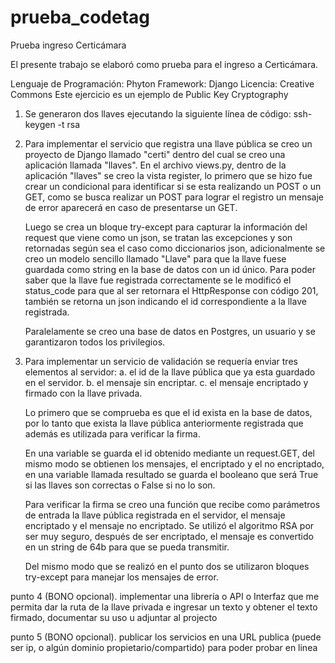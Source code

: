 prueba_codetag
==============

Prueba ingreso Certicámara

El presente trabajo se elaboró como prueba para el ingreso a Certicámara.

Lenguaje de Programación: Phyton
Framework: Django
Licencia: Creative Commons
Este ejercicio es un ejemplo de Public Key Cryptography


1.  Se generaron dos llaves ejecutando la siguiente línea de código:
    ssh-keygen -t rsa

2.  Para implementar el servicio que registra una llave pública se creo un proyecto de Django llamado "certi"
    dentro del cual se creo una aplicación llamada "llaves".
    En el archivo views.py, dentro de la aplicación "llaves" se creo la vista register, lo primero que se hizo
    fue crear un condicional para identificar si se esta realizando un POST o un GET, como se busca realizar un 
    POST para lograr el registro un mensaje de error aparecerá en caso de presentarse un GET.
    
    Luego se crea un bloque try-except para capturar la información del request que viene como un json, se 
    tratan las excepciones y son retornadas según sea el caso como diccionarios json, adicionalmente se creo un 
    modelo sencillo llamado "Llave" para que la llave fuese guardada como string en la base de datos con un id único. 
    Para poder saber que la llave fue registrada correctamente se le modificó el status_code para que al ser 
    retornara el HttpResponse con código 201, también se retorna un json indicando el id correspondiente a la
    llave registrada.
    
    Paralelamente se creo una base de datos en Postgres, un usuario y se garantizaron todos los privilegios.

3.  Para implementar un servicio de validación se requería enviar tres elementos al servidor: 
    a. el id de la llave pública que ya esta guardado en el servidor.
    b. el mensaje sin encriptar.
    c. el mensaje encriptado y firmado con la llave privada.
    
    Lo primero que se comprueba es que el id exista en la base de datos, por lo tanto que exista la llave pública
    anteriormente registrada que además es utilizada para verificar la firma.
    
    En una variable se guarda el id obtenido mediante un request.GET, del mismo modo se obtienen los mensajes,
    el encriptado y el no encriptado, en una variable llamada resultado se guarda el booleano que será True si 
    las llaves son correctas o False si no lo son.
    
    Para verificar la firma se creo una función que recibe como parámetros de entrada la llave pública registrada en 
    el servidor, el mensaje encriptado y el mensaje no encriptado. Se utilizó el algoritmo RSA por ser muy seguro,
    después de ser encriptado, el mensaje es convertido en un string de 64b para que se pueda transmitir.
    
    Del mismo modo que se realizó en el punto dos se utilizaron bloques try-except para manejar los mensajes de
    error.
    
punto 4 (BONO opcional). implementar una librería o API o Interfaz que me permita dar la ruta de la llave privada e ingresar un texto y obtener el texto firmado, documentar su uso u adjuntar al projecto

punto 5 (BONO opcional). publicar los servicios en una URL publica (puede ser ip, o algún dominio propietario/compartido) para poder probar en linea
